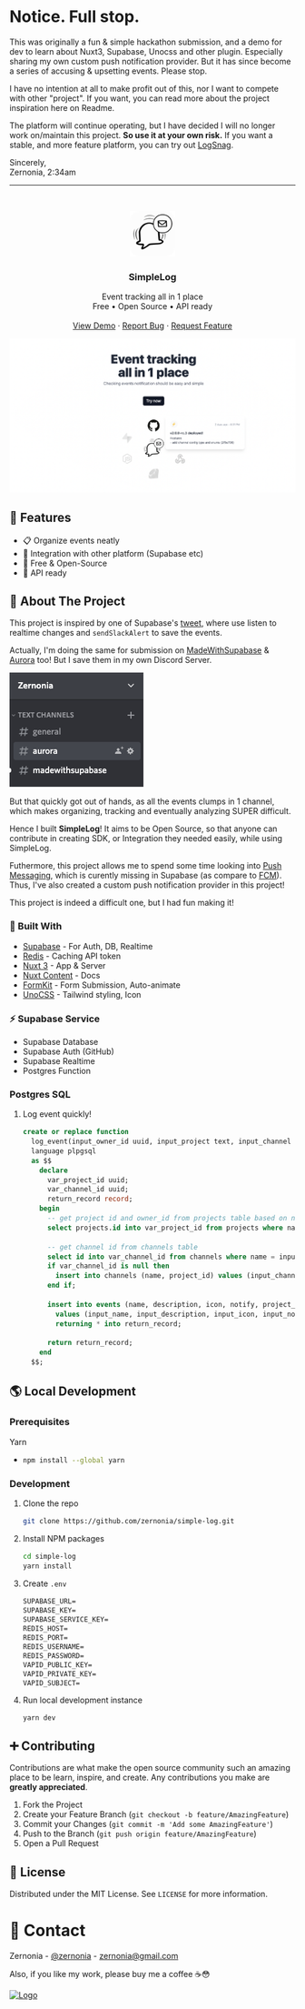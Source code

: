 # Notice. Full stop.

This was originally a fun & simple hackathon submission, and a demo for dev to learn about Nuxt3, Supabase, Unocss and other plugin. Especially sharing my own custom push notification provider. But it has since become a series of accusing & upsetting events. Please stop.

I have no intention at all to make profit out of this, nor I want to compete with other "project". If you want, you can read more about the project inspiration here on Readme.

The platform will continue operating, but I have decided I will no longer work on/maintain this project. **So use it at your own risk.** If you want a stable, and more feature platform, you can try out [LogSnag](https://logsnag.com/).

Sincerely,<br>
Zernonia, 2:34am

---

<!-- PROJECT LOGO -->
<br />
<p align="center">
  <a href="https://github.com/zernonia/simple-log">
    <img src="public/images/icons/icon-96x96.png" alt="Logo" width="80">
  </a>

  <h3 align="center">SimpleLog</h3>

  <p align="center">
    Event tracking all in 1 place
    <br />
    Free • Open Source • API ready
    <br />
    <br />
    <a href="https://simple-log.vercel.app/">View Demo</a>
    ·
    <a href="https://github.com/zernonia/simple-log/issues">Report Bug</a>
    ·
    <a href="https://github.com/zernonia/simple-log/issues">Request Feature</a>
  </p>
</p>

![simple-log.vercel.app](public/og.png)

## 🚀 Features

- 📋 Organize events neatly
- 🔗 Integration with other platform (Supabase etc)
- 🤩 Free & Open-Source
- 🚀 API ready

## 📇 About The Project

This project is inspired by one of Supabase's [tweet](https://twitter.com/supabase/status/1557919302426284032), where use listen to realtime changes and `sendSlackAlert` to save the events.

Actually, I'm doing the same for submission on [MadeWithSupabase](https://madewithsupabase.com) & [Aurora](http://aurora.courses/) too! But I save them in my own Discord Server.

![My discord server](/public/images/readme/my-discord.png)

But that quickly got out of hands, as all the events clumps in 1 channel, which makes organizing, tracking and eventually analyzing SUPER difficult.

Hence I built **SimpleLog**! It aims to be Open Source, so that anyone can contribute in creating SDK, or Integration they needed easily, while using SimpleLog.

Futhermore, this project allows me to spend some time looking into [Push Messaging](https://developer.mozilla.org/en-US/docs/Web/API/PushMessageData), which is curently missing in Supabase (as compare to [FCM](https://firebase.google.com/docs/cloud-messaging)). Thus, I've also created a custom push notification provider in this project!

This project is indeed a difficult one, but I had fun making it!

### 🔨 Built With

- [Supabase](https://supabase.com) - For Auth, DB, Realtime
- [Redis](https://redis.com/) - Caching API token
- [Nuxt 3](https://v3.nuxtjs.org/) - App & Server
- [Nuxt Content](https://content.nuxtjs.org/) - Docs
- [FormKit](https://formkit.com/) - Form Submission, Auto-animate
- [UnoCSS](https://github.com/unocss/unocss) - Tailwind styling, Icon

### ⚡ Supabase Service

- Supabase Database
- Supabase Auth (GitHub)
- Supabase Realtime
- Postgres Function

### Postgres SQL

1. Log event quickly!

   ```sql
   create or replace function
     log_event(input_owner_id uuid, input_project text, input_channel text, input_name text, input_description text, input_icon text, input_notify boolean, input_integration text) returns record
     language plpgsql
     as $$
       declare
         var_project_id uuid;
         var_channel_id uuid;
         return_record record;
       begin
         -- get project id and owner_id from projects table based on name
         select projects.id into var_project_id from projects where name = input_project and owner_id = input_owner_id;

         -- get channel id from channels table
         select id into var_channel_id from channels where name = input_channel and project_id = var_project_id;
         if var_channel_id is null then
           insert into channels (name, project_id) values (input_channel, var_project_id) returning id into var_channel_id;
         end if;

         insert into events (name, description, icon, notify, project_id, channel_id, owner_id, integration)
           values (input_name, input_description, input_icon, input_notify, var_project_id, var_channel_id, input_owner_id, input_integration )
           returning * into return_record;

         return return_record;
       end
     $$;
   ```

## 🌎 Local Development

### Prerequisites

Yarn

- ```sh
  npm install --global yarn
  ```

### Development

1. Clone the repo
   ```sh
   git clone https://github.com/zernonia/simple-log.git
   ```
2. Install NPM packages
   ```sh
   cd simple-log
   yarn install
   ```
3. Create `.env`
   ```
   SUPABASE_URL=
   SUPABASE_KEY=
   SUPABASE_SERVICE_KEY=
   REDIS_HOST=
   REDIS_PORT=
   REDIS_USERNAME=
   REDIS_PASSWORD=
   VAPID_PUBLIC_KEY=
   VAPID_PRIVATE_KEY=
   VAPID_SUBJECT=
   ```
4. Run local development instance
   ```sh
   yarn dev
   ```

## ➕ Contributing

Contributions are what make the open source community such an amazing place to be learn, inspire, and create. Any contributions you make are **greatly appreciated**.

1. Fork the Project
2. Create your Feature Branch (`git checkout -b feature/AmazingFeature`)
3. Commit your Changes (`git commit -m 'Add some AmazingFeature'`)
4. Push to the Branch (`git push origin feature/AmazingFeature`)
5. Open a Pull Request

## 📜 License

Distributed under the MIT License. See `LICENSE` for more information.

# 📧 Contact

Zernonia - [@zernonia](https://twitter.com/zernonia) - zernonia@gmail.com

Also, if you like my work, please buy me a coffee ☕😳

<a href="https://www.buymeacoffee.com/zernonia" target="_blank">
    <img src="https://www.buymeacoffee.com/assets/img/custom_images/yellow_img.png" alt="Logo" >
  </a>
